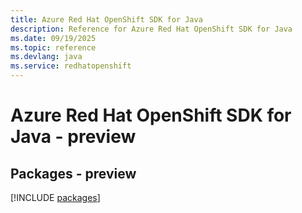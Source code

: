 ```yaml
---
title: Azure Red Hat OpenShift SDK for Java
description: Reference for Azure Red Hat OpenShift SDK for Java
ms.date: 09/19/2025
ms.topic: reference
ms.devlang: java
ms.service: redhatopenshift
---
```

# Azure Red Hat OpenShift SDK for Java - preview
## Packages - preview
[!INCLUDE [packages](red-hat-openshift-index.md)]